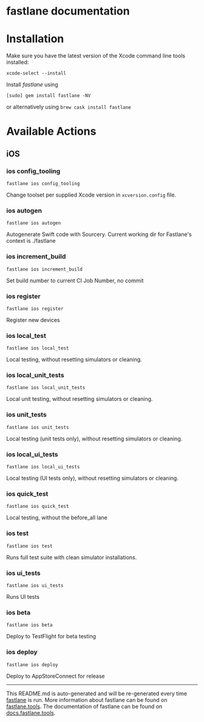fastlane documentation
================
# Installation

Make sure you have the latest version of the Xcode command line tools installed:

```
xcode-select --install
```

Install _fastlane_ using
```
[sudo] gem install fastlane -NV
```
or alternatively using `brew cask install fastlane`

# Available Actions
## iOS
### ios config_tooling
```
fastlane ios config_tooling
```
Change toolset per supplied Xcode version in `xcversion.config` file.
### ios autogen
```
fastlane ios autogen
```
Autogenerate Swift code with Sourcery. Current working dir for Fastlane's context is ./fastlane
### ios increment_build
```
fastlane ios increment_build
```
Set build number to current CI Job Number, no commit
### ios register
```
fastlane ios register
```
Register new devices
### ios local_test
```
fastlane ios local_test
```
Local testing, without resetting simulators or cleaning.
### ios local_unit_tests
```
fastlane ios local_unit_tests
```
Local unit testing, without resetting simulators or cleaning.
### ios unit_tests
```
fastlane ios unit_tests
```
Local testing (unit tests only), without resetting simulators or cleaning.
### ios local_ui_tests
```
fastlane ios local_ui_tests
```
Local testing (UI tests only), without resetting simulators or cleaning.
### ios quick_test
```
fastlane ios quick_test
```
Local testing, without the before_all lane
### ios test
```
fastlane ios test
```
Runs full test suite with clean simulator installations.
### ios ui_tests
```
fastlane ios ui_tests
```
Runs UI tests
### ios beta
```
fastlane ios beta
```
Deploy to TestFlight for beta testing
### ios deploy
```
fastlane ios deploy
```
Deploy to AppStoreConnect for release

----

This README.md is auto-generated and will be re-generated every time [fastlane](https://fastlane.tools) is run.
More information about fastlane can be found on [fastlane.tools](https://fastlane.tools).
The documentation of fastlane can be found on [docs.fastlane.tools](https://docs.fastlane.tools).
